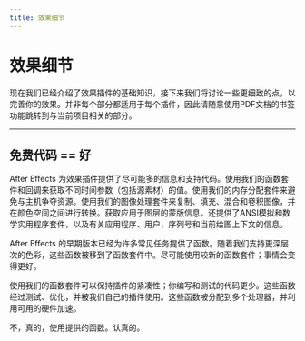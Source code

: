 ```yaml
---
title: 效果细节
---
```

# 效果细节

现在我们已经介绍了效果插件的基础知识，接下来我们将讨论一些更细致的点，以完善你的效果。并非每个部分都适用于每个插件，因此请随意使用PDF文档的书签功能跳转到与当前项目相关的部分。

---

## 免费代码 == 好

After Effects 为效果插件提供了尽可能多的信息和支持代码。使用我们的函数套件和回调来获取不同时间参数（包括源素材）的值。使用我们的内存分配套件来避免与主机争夺资源。使用我们的图像处理套件来复制、填充、混合和卷积图像，并在颜色空间之间进行转换。获取应用于图层的蒙版信息。还提供了ANSI模拟和数学实用程序套件，以及有关应用程序、用户、序列号和当前绘图上下文的信息。

After Effects 的早期版本已经为许多常见任务提供了函数。随着我们支持更深层次的色彩，这些函数被移到了函数套件中。尽可能使用较新的函数套件；事情会变得更好。

使用我们的函数套件可以保持插件的紧凑性；你编写和测试的代码更少。这些函数经过测试、优化，并被我们自己的插件使用。这些函数被分配到多个处理器，并利用可用的硬件加速。

不，真的，使用提供的函数。认真的。
